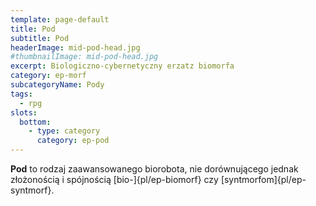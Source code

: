 ```yaml
---
template: page-default
title: Pod
subtitle: Pod
headerImage: mid-pod-head.jpg
#thumbnailImage: mid-pod-head.jpg
excerpt: Biologiczno-cybernetyczny erzatz biomorfa
category: ep-morf
subcategoryName: Pody
tags:
  - rpg
slots:
  bottom:
    - type: category
      category: ep-pod
---
```

**Pod** to rodzaj zaawansowanego biorobota, nie dorównującego jednak złożonością i spójnością [bio-]{pl/ep-biomorf} czy [syntmorfom]{pl/ep-syntmorf}.
